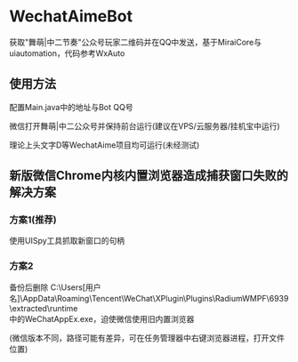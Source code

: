 # WechatAimeBot
获取"舞萌|中二节奏"公众号玩家二维码并在QQ中发送，基于MiraiCore与uiautomation，代码参考WxAuto

## 使用方法
配置Main.java中的地址与Bot QQ号

微信打开舞萌|中二公众号并保持前台运行(建议在VPS/云服务器/挂机宝中运行)

理论上头文字D等WechatAime项目均可运行(未经测试)

## 新版微信Chrome内核内置浏览器造成捕获窗口失败的解决方案
### 方案1(推荐)
使用UISpy工具抓取新窗口的句柄
### 方案2
备份后删除
C:\Users\[用户名]\AppData\Roaming\Tencent\WeChat\XPlugin\Plugins\RadiumWMPF\6939\extracted\runtime\
中的WeChatAppEx.exe，迫使微信使用旧内置浏览器

(微信版本不同，路径可能有差异，可在任务管理器中右键浏览器进程，打开文件位置)